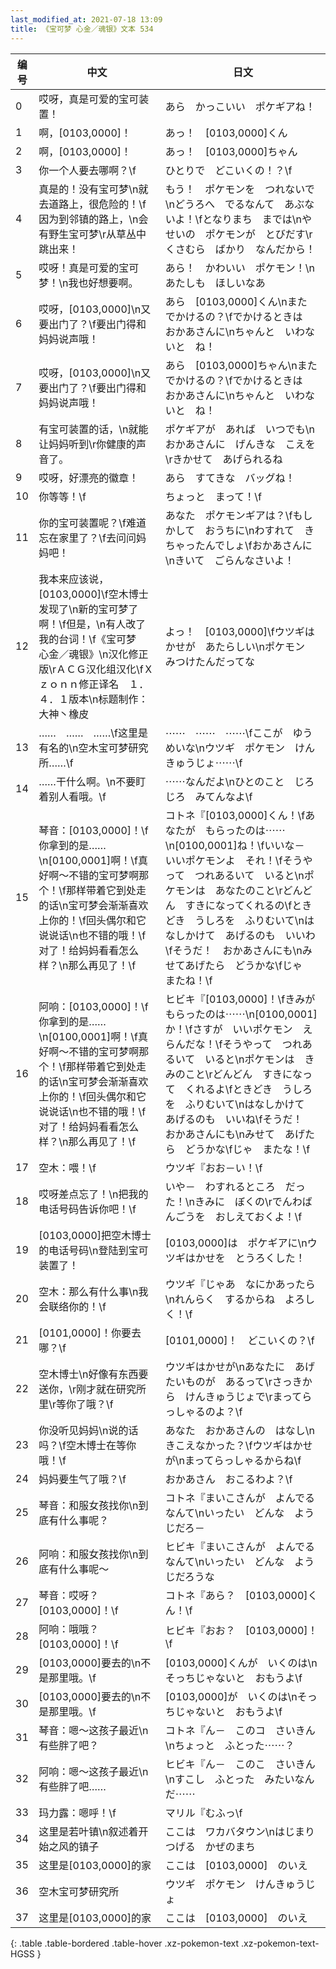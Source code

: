 ```yaml
---
last_modified_at: 2021-07-18 13:09
title: 《宝可梦 心金／魂银》文本 534
---
```

| 编号 | 中文 | 日文 |
| ---- | ---- | ---- |
| 0 | 哎呀，真是可爱的宝可装置！ | あら　かっこいい　ポケギアね！ |
| 1 | 啊，[0103,0000]！ | あっ！　[0103,0000]くん |
| 2 | 啊，[0103,0000]！ | あっ！　[0103,0000]ちゃん |
| 3 | 你一个人要去哪啊？\f | ひとりで　どこいくの！？\f |
| 4 | 真是的！没有宝可梦\n就去道路上，很危险的！\f因为到邻镇的路上，\n会有野生宝可梦\r从草丛中跳出来！ | もう！　ポケモンを　つれないで\nどうろへ　でるなんて　あぶないよ！\fとなりまち　までは\nやせいの　ポケモンが　とびだす\rくさむら　ばかり　なんだから！ |
| 5 | 哎呀！真是可爱的宝可梦！\n我也好想要啊。 | あら！　かわいい　ポケモン！\nあたしも　ほしいなあ |
| 6 | 哎呀，[0103,0000]\n又要出门了？\f要出门得和妈妈说声哦！ | あら　[0103,0000]くん\nまた　でかけるの？\fでかけるときは　おかあさんに\nちゃんと　いわないと　ね！ |
| 7 | 哎呀，[0103,0000]\n又要出门了？\f要出门得和妈妈说声哦！ | あら　[0103,0000]ちゃん\nまた　でかけるの？\fでかけるときは　おかあさんに\nちゃんと　いわないと　ね！ |
| 8 | 有宝可装置的话，\n就能让妈妈听到\r你健康的声音了。 | ポケギアが　あれば　いつでも\nおかあさんに　げんきな　こえを\rきかせて　あげられるね |
| 9 | 哎呀，好漂亮的徽章！ | あら　すてきな　バッグね！ |
| 10 | 你等等！\f | ちょっと　まって！\f |
| 11 | 你的宝可装置呢？\f难道忘在家里了？\f去问问妈妈吧！ | あなた　ポケモンギアは？\fもしかして　おうちに\nわすれて　きちゃったんでしょ\fおかあさんに\nきいて　ごらんなさいよ！ |
| 12 | 我本来应该说，[0103,0000]\f空木博士发现了\n新的宝可梦了啊！\f但是，\n有人改了我的台词！\f《宝可梦　心金／魂银》\n汉化修正版\rＡＣＧ汉化组汉化\fＸｚｏｎｎ修正译名　１．４．１版本\n标题制作：大神丶橡皮 | よっ！　[0103,0000]\fウツギはかせが　あたらしい\nポケモン　みつけたんだってな |
| 13 | ……　……　……\f这里是有名的\n空木宝可梦研究所……\f | ⋯⋯　⋯⋯　⋯⋯\fここが　ゆうめいな\nウツギ　ポケモン　けんきゅうじょ⋯⋯\f |
| 14 | ……干什么啊。\n不要盯着别人看哦。\f | ⋯⋯なんだよ\nひとのこと　じろじろ　みてんなよ\f |
| 15 | 琴音：[0103,0000]！\f你拿到的是……\n[0100,0001]啊！\f真好啊～不错的宝可梦啊那个！\f那样带着它到处走的话\n宝可梦会渐渐喜欢上你的！\f回头偶尔和它说说话\n也不错的哦！\f对了！给妈妈看看怎么样？\n那么再见了！\f | コトネ『[0103,0000]くん！\fあなたが　もらったのは⋯⋯\n[0100,0001]ね！\fいいな－　いいポケモンよ　それ！\fそうやって　つれあるいて　いると\nポケモンは　あなたのこと\rどんどん　すきになってくれるの\fときどき　うしろを　ふりむいて\nはなしかけて　あげるのも　いいわ\fそうだ！　おかあさんにも\nみせてあげたら　どうかな\fじゃ　またね！\f |
| 16 | 阿响：[0103,0000]！\f你拿到的是……\n[0100,0001]啊！\f真好啊～不错的宝可梦啊那个！\f那样带着它到处走的话\n宝可梦会渐渐喜欢上你的！\f回头偶尔和它说说话\n也不错的哦！\f对了！给妈妈看看怎么样？\n那么再见了！\f | ヒビキ『[0103,0000]！\fきみが　もらったのは⋯⋯\n[0100,0001]か！\fさすが　いいポケモン　えらんだな！\fそうやって　つれあるいて　いると\nポケモンは　きみのこと\rどんどん　すきになって　くれるよ\fときどき　うしろを　ふりむいて\nはなしかけて　あげるのも　いいね\fそうだ！　おかあさんにも\nみせて　あげたら　どうかな\fじゃ　またな！\f |
| 17 | 空木：喂！\f | ウツギ『おお－い！\f |
| 18 | 哎呀差点忘了！\n把我的电话号码告诉你吧！\f | いや－　わすれるところ　だった！\nきみに　ぼくの\rでんわばんごうを　おしえておくよ！\f |
| 19 | [0103,0000]把空木博士的电话号码\n登陆到宝可装置了！ | [0103,0000]は　ポケギアに\nウツギはかせを　とうろくした！ |
| 20 | 空木：那么有什么事\n我会联络你的！\f | ウツギ『じゃあ　なにかあったら\nれんらく　するからね　よろしく！\f |
| 21 | [0101,0000]！你要去哪？\f | [0101,0000]！　どこいくの？\f |
| 22 | 空木博士\n好像有东西要送你，\r刚才就在研究所里\r等你了哦？\f | ウツギはかせが\nあなたに　あげたいものが　あるって\rさっきから　けんきゅうじょで\rまってらっしゃるのよ？\f |
| 23 | 你没听见妈妈\n说的话吗？\f空木博士在等你哦！\f | あなた　おかあさんの　はなし\nきこえなかった？\fウツギはかせが\nまってらっしゃるからね\f |
| 24 | 妈妈要生气了哦？\f | おかあさん　おこるわよ？\f |
| 25 | 琴音：和服女孩找你\n到底有什么事呢？ | コトネ『まいこさんが　よんでるなんて\nいったい　どんな　ようじだろ－ |
| 26 | 阿响：和服女孩找你\n到底有什么事呢～ | ヒビキ『まいこさんが　よんでるなんて\nいったい　どんな　ようじだろうな |
| 27 | 琴音：哎呀？[0103,0000]！\f | コトネ『あら？　[0103,0000]くん！\f |
| 28 | 阿响：哦哦？[0103,0000]！\f | ヒビキ『おお？　[0103,0000]！\f |
| 29 | [0103,0000]要去的\n不是那里哦。\f | [0103,0000]くんが　いくのは\nそっちじゃないと　おもうよ\f |
| 30 | [0103,0000]要去的\n不是那里哦。\f | [0103,0000]が　いくのは\nそっちじゃないと　おもうよ\f |
| 31 | 琴音：嗯～这孩子最近\n有些胖了吧？ | コトネ『ん－　このコ　さいきん\nちょっと　ふとった⋯⋯？ |
| 32 | 阿响：嗯～这孩子最近\n有些胖了吧…… | ヒビキ『ん－　このこ　さいきん\nすこし　ふとった　みたいなんだ⋯⋯ |
| 33 | 玛力露：嗯呼！\f | マリル『むふっ\f |
| 34 | 这里是若叶镇\n叙述着开始之风的镇子 | ここは　ワカバタウン\nはじまり　つげる　かぜのまち |
| 35 | 这里是[0103,0000]的家 | ここは　[0103,0000]　のいえ |
| 36 | 空木宝可梦研究所 | ウツギ　ポケモン　けんきゅうじょ |
| 37 | 这里是[0103,0000]的家 | ここは　[0103,0000]　のいえ |
{: .table .table-bordered .table-hover .xz-pokemon-text .xz-pokemon-text-HGSS }